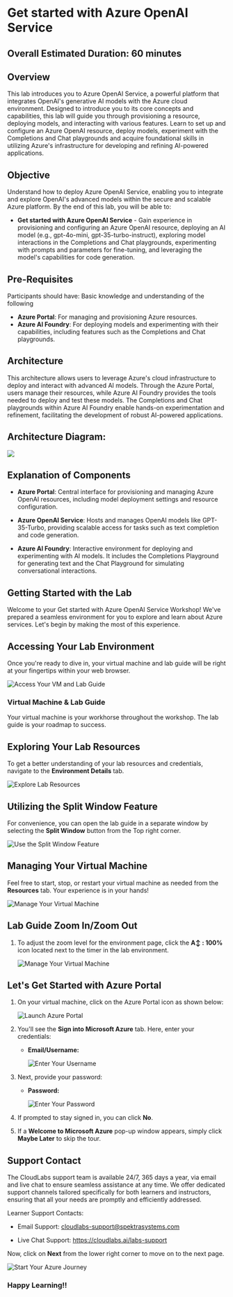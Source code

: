 # Get started with Azure OpenAI Service

## Overall Estimated Duration: 60 minutes

## Overview

This lab introduces you to Azure OpenAI Service, a powerful platform that integrates OpenAI's generative AI models with the Azure cloud environment. Designed to introduce you to its core concepts and capabilities, this lab will guide you through provisioning a resource, deploying models, and interacting with various features. Learn to set up and configure an Azure OpenAI resource, deploy models, experiment with the Completions and Chat playgrounds and acquire foundational skills in utilizing Azure's infrastructure for developing and refining AI-powered applications.

## Objective

Understand how to deploy Azure OpenAI Service, enabling you to integrate and explore OpenAI's advanced models within the secure and scalable Azure platform. By the end of this lab, you will be able to:

- **Get started with Azure OpenAI Service** - Gain experience in provisioning and configuring an Azure OpenAI resource, deploying an AI model (e.g., gpt-4o-mini, gpt-35-turbo-instruct), exploring model interactions in the Completions and Chat playgrounds, experimenting with prompts and parameters for fine-tuning, and leveraging the model's capabilities for code generation.

## Pre-Requisites

Participants should have: Basic knowledge and understanding of the following

- **Azure Portal**: For managing and provisioning Azure resources.
- **Azure AI Foundry**: For deploying models and experimenting with their capabilities, including features such as the Completions and Chat playgrounds.

## Architecture

This architecture allows users to leverage Azure's cloud infrastructure to deploy and interact with advanced AI models. Through the Azure Portal, users manage their resources, while Azure AI Foundry provides the tools needed to deploy and test these models. The Completions and Chat playgrounds within Azure AI Foundry enable hands-on experimentation and refinement, facilitating the development of robust AI-powered applications.

## Architecture Diagram:

![](./media/lab-01-ad.png)

## Explanation of Components

- **Azure Portal**: Central interface for provisioning and managing Azure OpenAI resources, including model deployment settings and resource configuration.

- **Azure OpenAI Service**: Hosts and manages OpenAI models like GPT-35-Turbo, providing scalable access for tasks such as text completion and code generation.

- **Azure AI Foundry**: Interactive environment for deploying and experimenting with AI models. It includes the Completions Playground for generating text and the Chat Playground for simulating conversational interactions.

## Getting Started with the Lab

Welcome to your Get started with Azure OpenAI Service Workshop! We've prepared a seamless environment for you to explore and learn about Azure services. Let's begin by making the most of this experience.
 
## Accessing Your Lab Environment
 
Once you're ready to dive in, your virtual machine and lab guide will be right at your fingertips within your web browser.
 
![Access Your VM and Lab Guide](./media/labguide.png)

### Virtual Machine & Lab Guide
 
Your virtual machine is your workhorse throughout the workshop. The lab guide is your roadmap to success.
 
## Exploring Your Lab Resources
 
To get a better understanding of your lab resources and credentials, navigate to the **Environment Details** tab.
 
![Explore Lab Resources](./media/env.png)
 
## Utilizing the Split Window Feature
 
For convenience, you can open the lab guide in a separate window by selecting the **Split Window** button from the Top right corner.
 
![Use the Split Window Feature](./media/split.png)
 
## Managing Your Virtual Machine
 
Feel free to start, stop, or restart your virtual machine as needed from the **Resources** tab. Your experience is in your hands!
 
![Manage Your Virtual Machine](./media/resource.png)

## Lab Guide Zoom In/Zoom Out

1. To adjust the zoom level for the environment page, click the **A↕ : 100%** icon located next to the timer in the lab environment.

   ![Manage Your Virtual Machine](./media/labzoom-1.png)

## Let's Get Started with Azure Portal
 
1. On your virtual machine, click on the Azure Portal icon as shown below:

 
      ![Launch Azure Portal](./media/sc900-image(1).png)
   
 
2. You'll see the **Sign into Microsoft Azure** tab. Here, enter your credentials:
 
   - **Email/Username:** <inject key="AzureAdUserEmail"></inject>
 
       ![Enter Your Username](./media/sc900-image-1.png)
 
3. Next, provide your password:
 
   - **Password:** <inject key="AzureAdUserPassword"></inject>
 
       ![Enter Your Password](./media/sc900-image-2.png)
 
4. If prompted to stay signed in, you can click **No**.
 
5. If a **Welcome to Microsoft Azure** pop-up window appears, simply click **Maybe Later** to skip the tour.
 
## Support Contact

The CloudLabs support team is available 24/7, 365 days a year, via email and live chat to ensure seamless assistance at any time. We offer dedicated support channels tailored specifically for both learners and instructors, ensuring that all your needs are promptly and efficiently addressed.

Learner Support Contacts:

- Email Support: cloudlabs-support@spektrasystems.com

- Live Chat Support: https://cloudlabs.ai/labs-support

Now, click on **Next** from the lower right corner to move on to the next page.

![Start Your Azure Journey](./media/sc900-image(3).png)

### Happy Learning!!
